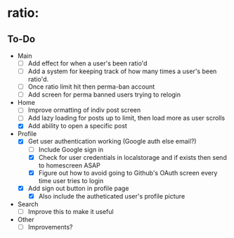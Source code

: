 # ratio:
## To-Do
* Main
    - [ ] Add effect for when a user's been ratio'd
    - [ ] Add a system for keeping track of how many times a user's been ratio'd.
    - [ ] Once ratio limit hit then perma-ban account
    - [ ] Add screen for perma banned users trying to relogin
* Home
    - [ ] Improve ormatting of indiv post screen
    - [ ] Add lazy loading for posts up to limit, then load more as user scrolls
    - [x] Add ability to open a specific post
* Profile
    - [x] Get user authentication working (Google auth else email?)
        - [ ] Include Google sign in
        - [x] Check for user credentials in localstorage and if exists then send to homescreen ASAP
        - [x] Figure out how to avoid going to Github's OAuth screen every time user tries to login
    - [x] Add sign out button in profile page
        - [x] Also include the autheticated user's profile picture
* Search
    - [ ] Improve this to make it useful
* Other
    - [ ] Improvements?